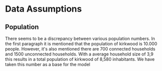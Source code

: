 # Data Assumptions

## Population
There seems to be a discrepancy between various population numbers. In the first paragraph it is mentioned that the population of kirkwood is 10.000 people. However, it's also mentioned there are 700 connected households and 1500 unconnected households. With a average household size of 3,9 this results in a total population of kirkwood of 8,580 inhabitants. We have taken this number as a base for the model